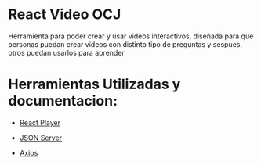 # React Video OCJ 
Herramienta para poder crear y usar videos interactivos, diseñada para que personas puedan crear videos con distinto tipo de preguntas y sespues, otros puedan usarlos para aprender

# Herramientas Utilizadas y documentacion:

- [React Player](https://www.npmjs.com/package/react-player)

- [JSON Server](https://www.npmjs.com/package/json-server)

- [Axios](https://www.npmjs.com/package/axios)
